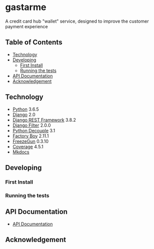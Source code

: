# gastarme
A credit card hub "wallet" service, designed to improve the customer payment experience

## Table of Contents

- [Technology](#technology)
- [Developing](#developing)
	- [First Install](#first-install)
	- [Running the tests](#running-the-tests)
- [API Documentation](#testing)
- [Acknowledgement](#acknowledgement)       


## Technology
- [Python](https://www.python.org/) 3.6.5
- [Django](https://www.djangoproject.com/) 2.0
- [Django REST Framework](https://www.django-rest-framework.org/) 3.8.2
- [Django Filter](https://django-filter.readthedocs.io/en/master/) 2.0.0
- [Python Decouple](https://github.com/henriquebastos/python-decouple) 3.1
- [Factory Boy](https://factoryboy.readthedocs.io/en/latest/) 2.11.1  
- [FreezeGun](https://github.com/spulec/freezegun) 0.3.10
- [Coverage](https://coverage.readthedocs.io/en/v4.5.x/) 4.5.1
- [Mkdocs](https://www.mkdocs.org/)

## Developing
### First Install
### Running the tests

## API Documentation
 - [API Documentation](https://rafaeltardivo.github.io/gastarme/)

## Acknowledgement

